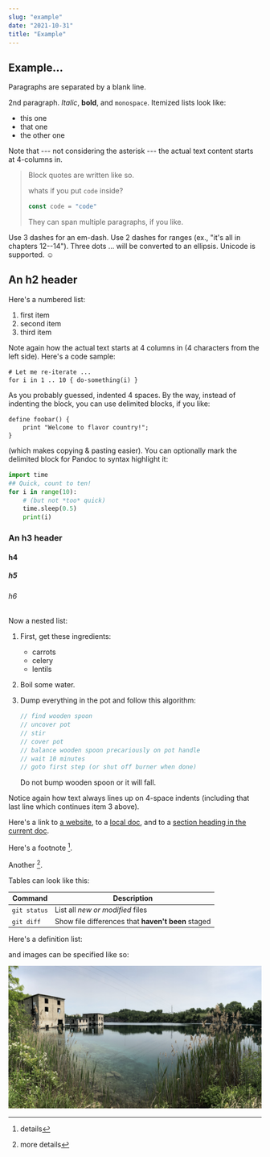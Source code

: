 ```yaml
---
slug: "example"
date: "2021-10-31"
title: "Example"
---
```


## Example...

Paragraphs are separated by a blank line.

2nd paragraph. *Italic*, **bold**, and `monospace`. Itemized lists
look like:

* this one
* that one
* the other one

Note that --- not considering the asterisk --- the actual text
content starts at 4-columns in.

> Block quotes are
> written like so.
>
> whats if you put `code` inside?
> ```javascript
> const code = "code"
> ```
>
> They can span multiple paragraphs,
> if you like.

Use 3 dashes for an em-dash. Use 2 dashes for ranges (ex., "it's all
in chapters 12--14"). Three dots ... will be converted to an ellipsis.
Unicode is supported. ☺



An h2 header
------------

Here's a numbered list:

1. first item
2. second item
3. third item

Note again how the actual text starts at 4 columns in (4 characters
from the left side). Here's a code sample:

    # Let me re-iterate ...
    for i in 1 .. 10 { do-something(i) }

As you probably guessed, indented 4 spaces. By the way, instead of
indenting the block, you can use delimited blocks, if you like:

~~~
define foobar() {
    print "Welcome to flavor country!";
}
~~~

(which makes copying & pasting easier). You can optionally mark the
delimited block for Pandoc to syntax highlight it:

~~~python
import time
## Quick, count to ten!
for i in range(10):
    # (but not *too* quick)
    time.sleep(0.5)
    print(i)
~~~



### An h3 header ###
#### h4
##### h5
###### h6

Now a nested list:

1. First, get these ingredients:

    * carrots
    * celery
    * lentils

2. Boil some water.

3. Dump everything in the pot and follow
   this algorithm:
   ```javascript
   // find wooden spoon
   // uncover pot
   // stir
   // cover pot
   // balance wooden spoon precariously on pot handle
   // wait 10 minutes
   // goto first step (or shut off burner when done)
   ```
   Do not bump wooden spoon or it will fall.

Notice again how text always lines up on 4-space indents (including
that last line which continues item 3 above).

Here's a link to [a website](http://foo.bar), to a [local doc](local-doc.html), and to a [section heading in the current doc](#an-h2-header).

Here's a footnote [^1].
[^1]: details


Another [^2].
[^2]: more details


Tables can look like this:

| Command | Description |
| --- | --- |
| `git status` | List all *new or modified* files |
| `git diff` | Show file differences that **haven't been** staged |

Here's a definition list:

and images can be specified like so:

![quarry](../../../src/images/quarry.jpeg "An exemplary image")
